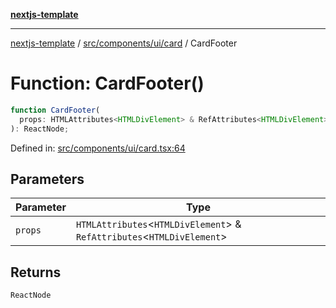 [**nextjs-template**](README.md)

---

[nextjs-template](README.md) / [src/components/ui/card](src.components.ui.card.md) / CardFooter

# Function: CardFooter()

```ts
function CardFooter(
  props: HTMLAttributes<HTMLDivElement> & RefAttributes<HTMLDivElement>,
): ReactNode;
```

Defined in: [src/components/ui/card.tsx:64](https://github.com/mariolim96/Easy-Check-In/blob/e840a4393cceae48bed5204292fc61d73f9f5dbb/src/components/ui/card.tsx#L64)

## Parameters

| Parameter | Type                                                                       |
| --------- | -------------------------------------------------------------------------- |
| `props`   | `HTMLAttributes`\<`HTMLDivElement`\> & `RefAttributes`\<`HTMLDivElement`\> |

## Returns

`ReactNode`
